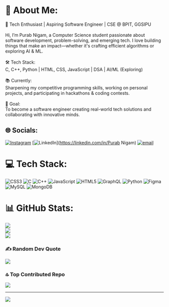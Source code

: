 # 💫 About Me:
🚀 Tech Enthusiast | Aspiring Software Engineer | CSE @ BPIT, GGSIPU<br><br>Hi, I’m Purab Nigam, a Computer Science student passionate about software development, problem-solving, and emerging tech. I love building things that make an impact—whether it's crafting efficient algorithms or exploring AI & ML.<br><br>🛠 Tech Stack:<br>C, C++, Python | HTML, CSS, JavaScript | DSA | AI/ML (Exploring)<br><br>📚 Currently:<br>Sharpening my competitive programming skills, working on personal projects, and participating in hackathons & coding contests.<br><br>🎯 Goal:<br>To become a software engineer creating real-world tech solutions and collaborating with innovative minds.


## 🌐 Socials:
[![Instagram](https://img.shields.io/badge/Instagram-%23E4405F.svg?logo=Instagram&logoColor=white)](https://instagram.com/purabnigam) [![LinkedIn](https://img.shields.io/badge/LinkedIn-%230077B5.svg?logo=linkedin&logoColor=white)](https://linkedin.com/in/Purab Nigam) [![email](https://img.shields.io/badge/Email-D14836?logo=gmail&logoColor=white)](mailto:purabnigam2005@gmail.com) 

# 💻 Tech Stack:
![CSS3](https://img.shields.io/badge/css3-%231572B6.svg?style=for-the-badge&logo=css3&logoColor=white) ![C](https://img.shields.io/badge/c-%2300599C.svg?style=for-the-badge&logo=c&logoColor=white) ![C++](https://img.shields.io/badge/c++-%2300599C.svg?style=for-the-badge&logo=c%2B%2B&logoColor=white) ![JavaScript](https://img.shields.io/badge/javascript-%23323330.svg?style=for-the-badge&logo=javascript&logoColor=%23F7DF1E) ![HTML5](https://img.shields.io/badge/html5-%23E34F26.svg?style=for-the-badge&logo=html5&logoColor=white) ![GraphQL](https://img.shields.io/badge/-GraphQL-E10098?style=for-the-badge&logo=graphql&logoColor=white) ![Python](https://img.shields.io/badge/python-3670A0?style=for-the-badge&logo=python&logoColor=ffdd54) ![Figma](https://img.shields.io/badge/figma-%23F24E1E.svg?style=for-the-badge&logo=figma&logoColor=white) ![MySQL](https://img.shields.io/badge/mysql-4479A1.svg?style=for-the-badge&logo=mysql&logoColor=white) ![MongoDB](https://img.shields.io/badge/MongoDB-%234ea94b.svg?style=for-the-badge&logo=mongodb&logoColor=white)
# 📊 GitHub Stats:
![](https://github-readme-stats.vercel.app/api?username=Purabnigam123&theme=dark&hide_border=false&include_all_commits=false&count_private=false)<br/>
![](https://nirzak-streak-stats.vercel.app/?user=Purabnigam123&theme=dark&hide_border=false)<br/>
![](https://github-readme-stats.vercel.app/api/top-langs/?username=Purabnigam123&theme=dark&hide_border=false&include_all_commits=false&count_private=false&layout=compact)

### ✍️ Random Dev Quote
![](https://quotes-github-readme.vercel.app/api?type=horizontal&theme=radical)

### 🔝 Top Contributed Repo
![](https://github-contributor-stats.vercel.app/api?username=Purabnigam123&limit=5&theme=radical&combine_all_yearly_contributions=true)

---
[![](https://visitcount.itsvg.in/api?id=Purabnigam123&icon=2&color=3)](https://visitcount.itsvg.in)

<!-- Proudly created with GPRM ( https://gprm.itsvg.in ) -->
